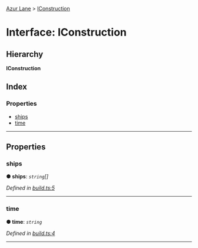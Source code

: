 [Azur Lane](../README.md) > [IConstruction](../interfaces/iconstruction.md)

# Interface: IConstruction

## Hierarchy

**IConstruction**

## Index

### Properties

* [ships](iconstruction.md#ships)
* [time](iconstruction.md#time)

---

## Properties

<a id="ships"></a>

###  ships

**● ships**: *`string`[]*

*Defined in [build.ts:5](https://github.com/KurozeroPB/AzurLane/blob/27a36d1/lib/build.ts#L5)*

___
<a id="time"></a>

###  time

**● time**: *`string`*

*Defined in [build.ts:4](https://github.com/KurozeroPB/AzurLane/blob/27a36d1/lib/build.ts#L4)*

___

